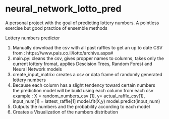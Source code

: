 # neural_network_lotto_pred
A personal project with the goal of predicting lottery numbers. A pointless exercise but good practice of ensemble methods

<div>
 Lottery numbers predictor
 <ol>
<li> Manually download the csv with all past raffles to get an up to date CSV from :
 https://www.pais.co.il/lotto/archive.aspx#</li>
<li> main.py:  cleans the csv, gives propper names to columns, takes only the current lottery fromat, applies Descision Trees, Random Forest and Neural Network models
<li> create_input_matrix: creates a csv or data frame of randomly generated lottery numbers</li>
<li> Because each column has a slight tendency toward certain numbers</li>
   the prediction model will be build using each column from each csv
   example : X = random_numbers_csv [1],  
             y= actual_raffle_csv[1],
             input_num[1] = lattest_raffle[1]
             model.fit(X,y)
             model.predict(input_num)</li>
<li> Outputs the numbers and the probability according to each model</li>
<li> Creates a Visualization of the numbers distribution</li>
  
 </ol>
 </div>
